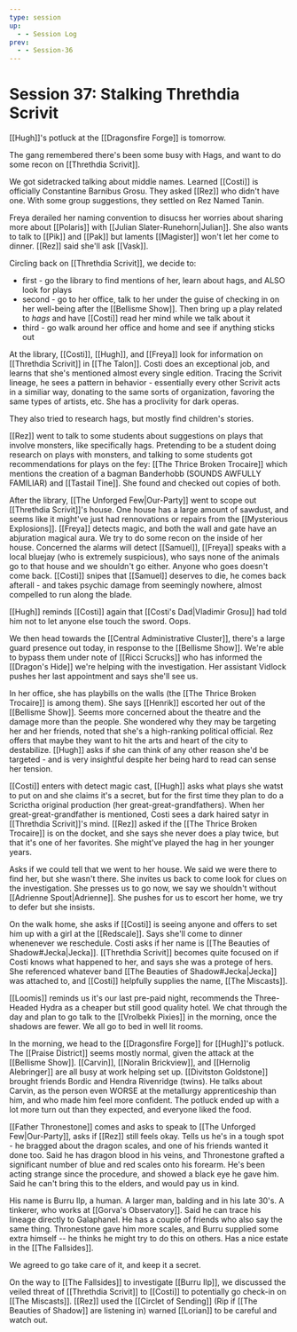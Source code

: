 ```yaml
---
type: session
up:
  - - Session Log
prev:
  - - Session-36
---
```


# Session 37: Stalking Threthdia Scrivit

[[Hugh]]'s potluck at the [[Dragonsfire Forge]] is tomorrow.

The gang remembered there's been some busy with Hags, and want to do some recon on [[Threthdia Scrivit]]. 

We got sidetracked talking about middle names. Learned [[Costi]] is officially Constantine Barnibus Grosu. They asked [[Rez]] who didn't have one. With some group suggestions, they settled on Rez Named Tanin. 

Freya derailed her naming convention to disucss her worries about sharing more about [[Polaris]] with [[Julian Slater-Runehorn|Julian]]. She also wants to talk to [[Pik]] and [[Pak]] but laments [[Magister]] won't let her come to dinner. [[Rez]] said she'll ask [[Vask]]. 

Circling back on [[Threthdia Scrivit]], we decide to:
* first - go the library to find mentions of her, learn about hags, and ALSO look for plays
* second - go to her office, talk to her under the guise of checking in on her well-being after the [[Bellisme Show]]. Then bring up a play related to *hags* and have [[Costi]] read her mind while we talk about it
* third - go walk around her office and home and see if anything sticks out

At the library, [[Costi]], [[Hugh]], and [[Freya]] look for information on [[Threthdia Scrivit]] in [[The Talon]]. Costi does an exceptional job, and learns that she's mentioned almost every single edition. Tracing the Scrivit lineage, he sees a pattern in behavior - essentially every other Scrivit acts in a similiar way, donating to the same sorts of organization, favoring the same types of artists, etc. She has a proclivity for dark operas.

They also tried to research hags, but mostly find children's stories.

[[Rez]] went to talk to some students about suggestions on plays that involve monsters, like specifically hags. Pretending to be a student doing research on plays with monsters, and talking to some students got recommendations for plays on the fey: [[The Thrice Broken Trocaire]] which mentions the creation of a bagman Banderhobb (SOUNDS AWFULLY FAMILIAR) and [[Tastail Tine]]. She found and checked out copies of both. 

After the library, [[The Unforged Few|Our-Party]] went to scope out [[Threthdia Scrivit]]'s house. One house has a large amount of sawdust, and seems like it might've just had rennovations or repairs from the [[Mysterious Explosions]]. [[Freya]] detects magic, and both the wall and gate have an abjuration magical aura. We try to do some recon on the inside of her house. Concerned the alarms will detect [[Samuel]], [[Freya]] speaks with a local bluejay (who is extremely suspicious), who says none of the animals go to that house and we shouldn't go either. Anyone who goes doesn't come back. [[Costi]] snipes that [[Samuel]] deserves to die, he comes back afterall - and takes psychic damage from seemingly nowhere, almost compelled to run along the blade. 

[[Hugh]] reminds [[Costi]] again that [[Costi's Dad|Vladimir Grosu]] had told him not to let anyone else touch the sword. Oops. 

We then head towards the [[Central Administrative Cluster]], there's a large guard presence out today, in response to the [[Bellisme Show]]. We're able to bypass them under note of [[Ricci Scrucks]] who has informed the [[Dragon's Hide]] we're helping with the investigation. Her assistant Vidlock pushes her last appointment and says she'll see us. 

In her office, she has playbills on the walls (the [[The Thrice Broken Trocaire]] is among them). She says [[Henrik]] escorted her out of the [[Bellisme Show]]. Seems more concerned about the theatre and the damage more than the people. She wondered why they may be targeting her and her friends, noted that she's a high-ranking political official. Rez offers that maybe they want to hit the arts and heart of the city to destabilize. [[Hugh]] asks if she can think of any other reason she'd be targeted - and is very insightful despite her being hard to read can sense her tension. 

[[Costi]] enters with detect magic cast, [[Hugh]] asks what plays she watst to put on and she claims it's a secret, but for the first time they plan to do a Scrictha original production (her great-great-grandfathers). When her great-great-grandfather is mentioned, Costi sees a dark haired satyr in [[Threthdia Scrivit]]'s mind. [[Rez]] asked if the [[The Thrice Broken Trocaire]] is on the docket, and she says she never does a play twice, but that it's one of her favorites. She might've played the hag in her younger years. 

Asks if we could tell that we went to her house. We said we were there to find her, but she wasn't there. She invites us back to come look for clues on the investigation. She presses us to go now, we say we shouldn't without [[Adrienne Spout|Adrienne]]. She pushes for us to escort her home, we try to defer but she insists. 

On the walk home, she asks if [[Costi]] is seeing anyone and offers to set him up with a girl at the [[Redscale]]. Says she'll come to dinner whenenever we reschedule. Costi asks if her name is [[The Beauties of Shadow#Jecka|Jecka]]. [[Threthdia Scrivit]] becomes quite focused on if Costi knows what happened to her, and says she was a protege of hers. She referenced whatever band [[The Beauties of Shadow#Jecka|Jecka]] was attached to, and [[Costi]] helpfully supplies the name, [[The Miscasts]]. 

[[Loomis]] reminds us it's our last pre-paid night, recommends the Three-Headed Hydra as a cheaper but still good quality hotel. We chat through the day and plan to go talk to the [[Vrolbekk Pixies]] in the morning, once the shadows are fewer. We all go to bed in well lit rooms.

In the morning, we head to the [[Dragonsfire Forge]] for [[Hugh]]'s potluck. The [[Praise District]] seems mostly normal, given the attack at the [[Bellisme Show]]. [[Carvin]], [[Noralin Brickview]], and [[Hernolig Alebringer]] are all busy at work helping set up. [[Divitston Goldstone]] brought friends Bordic and Hendra Rivenridge (twins). He talks about Carvin, as the person even WORSE at the metallurgy apprenticeship than him, and who made him feel more confident. The potluck ended up with a lot more turn out than they expected, and everyone liked the food. 

 [[Father Thronestone]] comes and asks to speak to [[The Unforged Few|Our-Party]], asks if [[Rez]] still feels okay. Tells us he's in a tough spot - he bragged about the dragon scales, and one of his friends wanted it done too. Said he has dragon blood in his veins, and Thronestone grafted a significant number of blue and red scales onto his forearm. He's been acting strange since the procedure, and showed a black eye he gave him. Said he can't bring this to the elders, and would pay us in kind. 

His name is Burru Ilp, a human. A larger man, balding and in his late 30's. A tinkerer, who works at [[Gorva's Observatory]]. Said he can trace his lineage directly to Galaphanel. He has a couple of friends who also say the same thing. Thronestone gave him more scales, and Burru supplied some extra himself -- he thinks he might try to do this on others. Has a nice estate in the [[The Fallsides]].  

We agreed to go take care of it, and keep it a secret. 

On the way to [[The Fallsides]] to investigate [[Burru Ilp]], we discussed the veiled threat of [[Threthdia Scrivit]] to [[Costi]] to potentially go check-in on [[The Miscasts]]. [[Rez]] used the [[Circlet of Sending]] (Rip if [[The Beauties of Shadow]] are listening in) warned [[Lorian]] to be careful and watch out. 